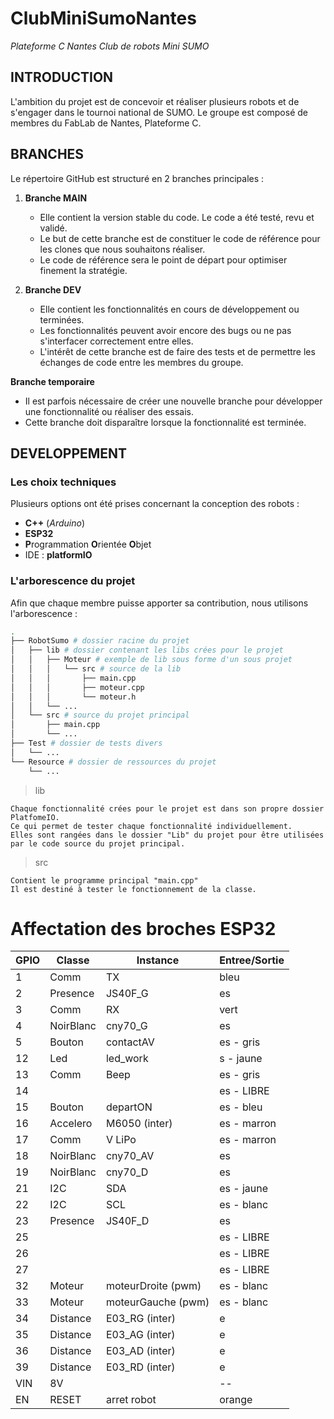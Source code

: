 # ClubMiniSumoNantes
_Plateforme C Nantes Club de robots Mini SUMO_

## INTRODUCTION
L'ambition du projet est de concevoir et réaliser plusieurs robots et de s'engager dans le tournoi national de SUMO.
Le groupe est composé de membres du FabLab de Nantes, Plateforme C.


## BRANCHES
Le répertoire GitHub est structuré en 2 branches principales :  
1. **Branche MAIN**  
    - Elle contient la version stable du code. Le code a été testé, revu et validé.  
    - Le but de cette branche est de constituer le code de référence pour les clones que nous souhaitons réaliser.  
    - Le code de référence sera le point de départ pour optimiser finement la stratégie.  

2. **Branche DEV**  
    - Elle contient les fonctionnalités en cours de développement ou terminées.  
    - Les fonctionnalités peuvent avoir encore des bugs ou ne pas s'interfacer correctement entre elles.  
    - L'intérêt de cette branche est de faire des tests et de permettre les échanges de code entre les membres du groupe.  

**Branche temporaire**  
- Il est parfois nécessaire de créer une nouvelle branche pour développer une fonctionnalité ou réaliser des essais.  
- Cette branche doit disparaître lorsque la fonctionnalité est terminée.  

  
## DEVELOPPEMENT
### Les choix techniques
Plusieurs options ont été prises concernant la conception des robots :
- **C++** (*Arduino*)
- **ESP32**
- **P**rogrammation **O**rientée **O**bjet
- IDE : **platformIO**
  
### L'arborescence du projet
Afin que chaque membre puisse apporter sa contribution, nous utilisons l'arborescence :

```bash
.
├── RobotSumo # dossier racine du projet
│   ├── lib # dossier contenant les libs crées pour le projet
│   │   ├── Moteur # exemple de lib sous forme d'un sous projet
│   │   │   └── src # source de la lib
│   │   │       ├── main.cpp
│   │   │       ├── moteur.cpp
│   │   │       └── moteur.h
│   │   └── ...
│   └── src # source du projet principal
│       ├── main.cpp
│       └── ...
├── Test # dossier de tests divers
│   └── ...
└── Resource # dossier de ressources du projet
    └── ...
```


> lib

    Chaque fonctionnalité crées pour le projet est dans son propre dossier PlatfomeIO.
    Ce qui permet de tester chaque fonctionnalité individuellement.
    Elles sont rangées dans le dossier "Lib" du projet pour être utilisées par le code source du projet principal.

> src

    Contient le programme principal "main.cpp"
    Il est destiné à tester le fonctionnement de la classe.

# Affectation des broches ESP32

GPIO | Classe | Instance | Entree/Sortie
----- | ----- | ----- | -----
 1 | Comm | TX | bleu
 2 | Presence | JS40F_G | es
 3 | Comm | RX | vert
 4 | NoirBlanc | cny70_G | es
 5 | Bouton | contactAV | es - gris
12 | Led | led_work | s - jaune
13 | Comm | Beep | es - gris
14 | | | es - LIBRE
15 | Bouton | departON | es - bleu
16 | Accelero | M6050 (inter) | es - marron
17 | Comm | V LiPo | es - marron
18 | NoirBlanc | cny70_AV | es
19 | NoirBlanc | cny70_D | es
21 | I2C | SDA | es - jaune
22 | I2C | SCL | es - blanc
23 | Presence | JS40F_D | es
25 | | | es - LIBRE
26 | | | es - LIBRE
27 | | | es - LIBRE
32 | Moteur | moteurDroite (pwm) | es - blanc
33 | Moteur | moteurGauche (pwm) | es - blanc
34 | Distance | E03_RG (inter) | e
35 | Distance | E03_AG (inter) | e
36 | Distance | E03_AD (inter) | e
39 | Distance | E03_RD (inter) | e
VIN | 8V | | --
EN | RESET | arret robot | orange
